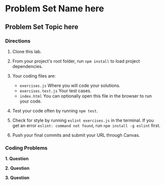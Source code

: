# Problem Set Name here
## Problem Set Topic here

### Directions
1. Clone this lab. 

2. From your project's root folder, run `npm install` to load project dependencies.

3. Your coding files are: 
    * `exercises.js` Where you will code your solutions.
    * `exercises.test.js` Your test cases.
    * `index.html` You can optionally open this file in the browser to run your code.

4. Test your code often by running `npm test`. 

5. Check for style by running `eslint exercises.js` in the terminal. If you get an error `eslint: command not found`, run `npm install -g eslint` first.

6. Push your final commits and submit your URL through Canvas.

### Coding Problems

**1. Question**

**2. Question**

**3. Question**
